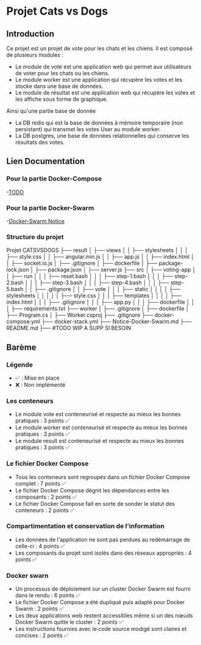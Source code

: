 # Projet Cats vs Dogs

## Introduction

Ce projet est un projet de vote pour les chats et les chiens. Il est composé de plusieurs modules : 

- Le module de vote est une application web qui permet aux utilisateurs de voter pour les chats ou les chiens.
- Le module worker est une application qui récupère les votes et les stocke dans une base de données.
- Le module de résultat est une application web qui récupère les votes et les affiche sous forme de graphique.

Ainsi qu'une partie base de donnée

- La DB redis qui est la base de données à mémoire temporaire (non persistant) qui transmet les votes User au module worker.
- La DB postgres, une base de données relationnelles qui conserve les résultats des votes.

## Lien Documentation

### Pour la partie Docker-Compose
-[TODO](TODO.md)

### Pour la partie Docker-Swarm
-[Docker-Swarm Notice](Notice-Docker-Swarm.md)


### Structure du projet

Projet CATSVSDOGS
├── result
│   ├── views
│   │   ├── stylesheets
│   │   │   ├── style.css
│   │   ├── angular.min.js
│   │   ├── app.js
│   │   ├── index.html
│   │   ├── socket.io.js
│   ├── .gitignore
│   ├── dockerfile
│   ├── package-lock.json
│   ├── package.json
│   ├── server.js
├── src
│   ├── voting-app
│   │   ├── run
│   │   │   ├── reset.bash
│   │   │   ├── step-1.bash
│   │   │   ├── step-2.bash
│   │   │   ├── step-3.bash
│   │   │   ├── step-4.bash
│   │   │   ├── step-5.bash
│   │   ├── .gitignore
│   │   ├── vote
│   │   │   ├── static
│   │   │   │   ├── stylesheets
│   │   │   │   │   ├── style.css
│   │   │   ├── templates
│   │   │   │   ├── index.html
│   │   │   ├── .gitignore
│   │   │   ├── app.py
│   │   │   ├── dockerfile
│   │   │   ├── requirements.txt
├── worker
│   ├── .gitignore
│   ├── dockerfile
│   ├── Program.cs
│   ├── Worker.csproj
├── .gitignore
├── docker-compose.yml
├── docker-stack.yml
├── Notice-Docker-Swarm.md
├── README.md
├── #TODO WIP A SUPP SI BESOIN


## Barème

### Légende 
- ✅ : Mise en place
- ❌ : Non implémenté
 
### Les conteneurs
- Le module vote est conteneurisé et respecte au mieux les bonnes pratiques : 3 points ✅
- Le module worker est conteneurisé et respecte au mieux les bonnes pratiques : 3 points ✅
- Le module result est conteneurisé et respecte au mieux les bonnes pratiques : 3 points ✅

### Le fichier Docker Compose
- Tous les conteneurs sont regroupés dans un fichier Docker Compose complet : 7 points ✅
- Le fichier Docker Compose dégnit les dépendances entre les composants : 2 points ✅
- Le fichier Docker Compose fait en sorte de sonder le statut des conteneurs : 2 points ✅

### Compartimentation et conservation de l'information
- Les données de l'application ne sont pas perdues au redémarrage de celle-ci : 4 points ✅
- Les composants du projet sont isolés dans des réseaux appropriés : 4 points ✅

### Docker swarn
- Un processus de déploiement sur un cluster Docker Swarm est fourni dans le rendu : 6 points ✅
- Le fichier Docker Compose a été dupliqué puis adapté pour Docker Swarm : 2 points ✅
- Les deux applications web restent accessibles même si un des nœuds Docker Swarm quitte le cluster : 2 points ✅
- Les instructions fournies avec le code source modigé sont claires et concises : 2 points ✅

